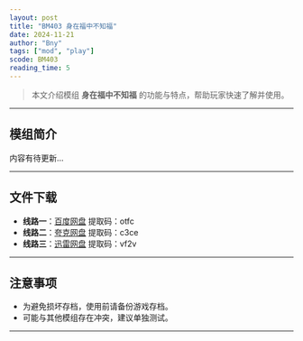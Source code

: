 ```yaml
---
layout: post
title: "BM403 身在福中不知福"
date: 2024-11-21
author: "Bny"
tags: ["mod", "play"]
scode: BM403
reading_time: 5
---
```


> 本文介绍模组 **身在福中不知福** 的功能与特点，帮助玩家快速了解并使用。

---

## 模组简介

内容有待更新...

---


## 文件下载
- **线路一**：[百度网盘](https://pan.baidu.com/s/17hA70jY8h8Snux51w8PBUw?pwd=otfc)  提取码：otfc  
- **线路二**：[夸克网盘](https://pan.quark.cn/s/0f0d603e7e4a?pwd=c3ce)  提取码：c3ce  
- **线路三**：[迅雷网盘](https://pan.xunlei.com/s/VOCCbYTjElJknJcJbgLU3BYwA1?pwd=vf2v)  提取码：vf2v  

---

## 注意事项
- 为避免损坏存档，使用前请备份游戏存档。
- 可能与其他模组存在冲突，建议单独测试。

---

